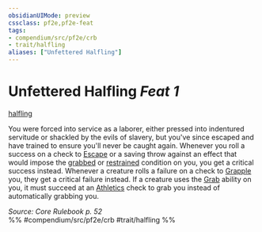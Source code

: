 ```yaml
---
obsidianUIMode: preview
cssclass: pf2e,pf2e-feat
tags:
- compendium/src/pf2e/crb
- trait/halfling
aliases: ["Unfettered Halfling"]
---
```

# Unfettered Halfling  *Feat 1*  
[halfling](/rules/traits/halfling.md)  


You were forced into service as a laborer, either pressed into indentured servitude or shackled by the evils of slavery, but you've since escaped and have trained to ensure you'll never be caught again. Whenever you roll a success on a check to [Escape](/rules/actions/escape.md) or a saving throw against an effect that would impose the [grabbed](/rules/conditions.md#Grabbed) or [restrained](/rules/conditions.md#Restrained) condition on you, you get a critical success instead. Whenever a creature rolls a failure on a check to [Grapple](/rules/actions/grapple.md) you, they get a critical failure instead. If a creature uses the [Grab](/rules/abilities/grab.md) ability on you, it must succeed at an [Athletics](/compendium/skills.md#Athletics) check to grab you instead of automatically grabbing you.

*Source: Core Rulebook p. 52*  
%% #compendium/src/pf2e/crb #trait/halfling %%